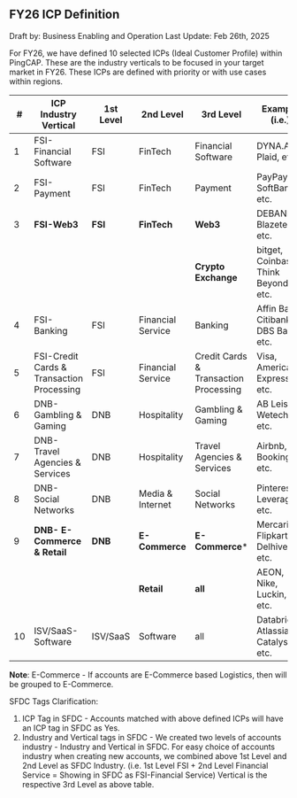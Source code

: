 ## FY26 ICP Definition

Draft by: Business Enabling and Operation
Last Update: Feb 26th, 2025


For FY26, we have defined 10 selected ICPs (Ideal Customer Profile) within PingCAP. These are the industry verticals to be focused in your target market in FY26. These ICPs are defined with priority or with use cases within regions.

| #  | ICP Industry Vertical                           | 1st Level | 2nd Level            | 3rd Level                           | Example (i.e.)                           |
|----|-----------------------------------------------|-----------|----------------------|------------------------------------|-----------------------------------------|
| 1  | FSI-Financial Software                        | FSI       | FinTech              | Financial Software                 | DYNA.AI, Plaid, etc.                   |
| 2  | FSI-Payment                                   | FSI       | FinTech              | Payment                            | PayPay, SoftBank, etc.                 |
| 3  | **FSI-Web3**                                  | **FSI**   | **FinTech**          | **Web3**                           | DEBANK, Blazetec, etc.                 |
|    |                                               |           |                      | **Crypto Exchange**                | bitget, Coinbase, Think Beyond, etc.   |
| 4  | FSI-Banking                                   | FSI       | Financial Service    | Banking                            | Affin Bank, Citibank, DBS Bank, etc.   |
| 5  | FSI-Credit Cards & Transaction Processing     | FSI       | Financial Service    | Credit Cards & Transaction Processing | Visa, American Express, etc.       |
| 6  | DNB-Gambling & Gaming                         | DNB       | Hospitality          | Gambling & Gaming                  | AB Leisure, Wetech, etc.               |
| 7  | DNB-Travel Agencies & Services               | DNB       | Hospitality          | Travel Agencies & Services         | Airbnb, Booking, etc.                  |
| 8  | DNB-Social Networks                           | DNB       | Media & Internet    | Social Networks                     | Pinterest, Leverages, etc.             |
| 9  | **DNB- E-Commerce & Retail**                 | **DNB**   | **E-Commerce**       | **E-Commerce***                     | Mercari, Flipkart, Delhivery, etc.     |
|    |                                               |           | **Retail**           | **all**                             | AEON, Nike, Luckin, etc.               |
| 10 | ISV/SaaS-Software                            | ISV/SaaS  | Software            | all                                | Databricks, Atlassian, Catalyst, etc.  |



**Note**: E-Commerce - If accounts are E-Commerce based Logistics, then will be grouped to E-Commerce.

SFDC Tags Clarification:

1. ICP Tag in SFDC - Accounts matched with above defined ICPs will have an ICP tag in SFDC as Yes.
2. Industry and Vertical tags in SFDC - We created two levels of accounts industry - Industry and Vertical in SFDC. For easy choice of accounts industry when creating new accounts, we combined above 1st Level and 2nd Level as SFDC Industry. (i.e. 1st Level FSI + 2nd Level Financial Service = Showing in SFDC as FSI-Financial Service) Vertical is the respective 3rd Level as above table.